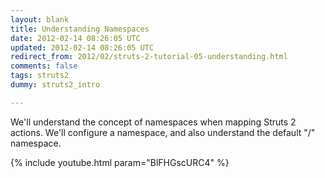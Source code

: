 ```yaml
---           
layout: blank
title: Understanding Namespaces
date: 2012-02-14 08:26:05 UTC
updated: 2012-02-14 08:26:05 UTC
redirect_from: 2012/02/struts-2-tutorial-05-understanding.html
comments: false
tags: struts2
dummy: struts2_intro

---
```


We'll understand the concept of namespaces when mapping Struts 2 actions. We'll configure a namespace, and also understand the default "/" namespace.

{% include youtube.html param="BlFHGscURC4" %}